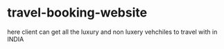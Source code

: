 # travel-booking-website
here client can get all the luxury and non luxery vehchiles to travel with in INDIA
